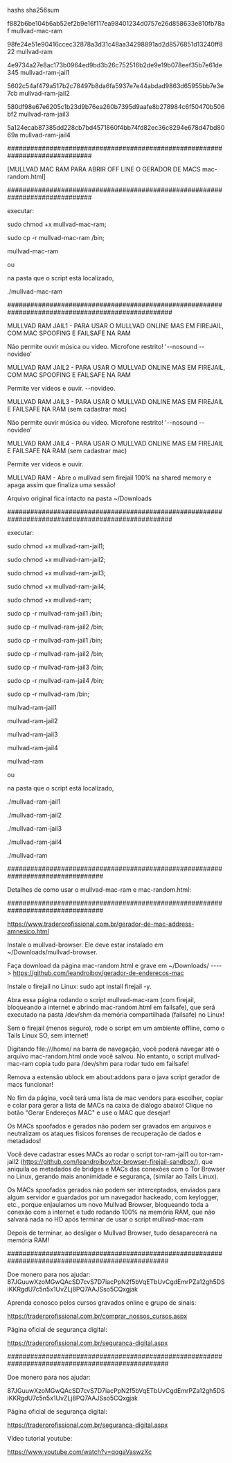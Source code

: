 hashs sha256sum

f882b6be104b6ab52ef2b9e16f117ea98401234d0757e26d858633e810fb78af  mullvad-mac-ram

98fe24e51e90416ccec32878a3d31c48aa34298891ad2d8576851d13240ff822  mullvad-ram

4e9734a27e8ac173b0964ed9bd3b26c752516b2de9e19b078eef35b7e61de345  mullvad-ram-jail1

5602c54af479a517b2c78497b8da6fa5937e7e44abdad9863d65955bb7e3e7cb  mullvad-ram-jail2

580df98e67e6205c1b23d9b76ea260b7395d9aafe8b278984c6f50470b506bf2  mullvad-ram-jail3

5a124ecab87385dd228cb7bd4571860f4bb74fd82ec36c8294e678d47bd8069a  mullvad-ram-jail4


##############################################################################

[MULLVAD MAC RAM PARA ABRIR OFF LINE O GERADOR DE MACS mac-random.html]

##############################################################################

executar:

sudo chmod +x mullvad-mac-ram;

sudo cp -r mullvad-mac-ram /bin;

mullvad-mac-ram

ou

na pasta que o script está localizado,


./mullvad-mac-ram



###################################################################################################


MULLVAD RAM JAIL1 - PARA USAR O MULLVAD ONLINE MAS EM FIREJAIL, COM MAC SPOOFING E FAILSAFE NA RAM


Não permite ouvir música ou vídeo. Microfone restrito! '--nosound --novideo'


MULLVAD RAM JAIL2 - PARA USAR O MULLVAD ONLINE MAS EM FIREJAIL, COM MAC SPOOFING E FAILSAFE NA RAM


Permite ver vídeos e ouvir. --novideo.


MULLVAD RAM JAIL3 - PARA USAR O MULLVAD ONLINE MAS EM FIREJAIL E FAILSAFE NA RAM (sem cadastrar mac)


Não permite ouvir música ou vídeo. Microfone restrito! '--nosound --novideo'


MULLVAD RAM JAIL4 - PARA USAR O MULLVAD ONLINE MAS EM FIREJAIL E FAILSAFE NA RAM (sem cadastrar mac)


Permite ver vídeos e ouvir.


MULLVAD RAM - Abre o mullvad sem firejail 100% na shared memory e apaga assim que finaliza uma sessão!

Arquivo original fica intacto na pasta ~/Downloads


###################################################################################################


executar:


sudo chmod +x mullvad-ram-jail1;


sudo chmod +x mullvad-ram-jail2;


sudo chmod +x mullvad-ram-jail3;


sudo chmod +x mullvad-ram-jail4;


sudo chmod +x mullvad-ram;


sudo cp -r mullvad-ram-jail1 /bin;


sudo cp -r mullvad-ram-jail2 /bin;


sudo cp -r mullvad-ram-jail1 /bin;


sudo cp -r mullvad-ram-jail2 /bin;


sudo cp -r mullvad-ram-jail3 /bin;


sudo cp -r mullvad-ram-jail4 /bin;


sudo cp -r mullvad-ram /bin;


mullvad-ram-jail1


mullvad-ram-jail2


mullvad-ram-jail3


mullvad-ram-jail4


mullvad-ram


ou


na pasta que o script está localizado,


./mullvad-ram-jail1


./mullvad-ram-jail2


./mullvad-ram-jail3


./mullvad-ram-jail4


./mullvad-ram


#################################################################################


Detalhes de como usar o mullvad-mac-ram e mac-random.html:


#################################################################################


https://www.traderprofissional.com.br/gerador-de-mac-address-amnesico.html


Instale o mullvad-browser. Ele deve estar instalado em ~/Downloads/mullvad-browser.


Faça download da página mac-random.html e grave em ~/Downloads/ ----> https://github.com/leandroibov/gerador-de-enderecos-mac


Instale o firejail no Linux: sudo apt install firejail -y.


Abra essa página rodando o script mullvad-mac-ram (com firejail, bloqueando a internet e abrindo mac-random.html em failsafe), que será executado na pasta /dev/shm da memória compartilhada (failsafe) no Linux!


Sem o firejail (menos seguro), rode o script em um ambiente offline, como o Tails Linux SO, sem internet!


Digitando file:///home/ na barra de navegação, você poderá navegar até o arquivo mac-random.html onde você salvou. No entanto, o script mullvad-mac-ram copia tudo para /dev/shm para rodar tudo em failsafe!


Remova a extensão ublock em about:addons para o java script gerador de macs funcionar!



No fim da página, você terá uma lista de mac vendors para escolher, copiar e colar para gerar a lista de MACs na caixa de diálogo abaixo! Clique no botão "Gerar Endereços MAC" e use o MAC que desejar!



Os MACs spoofados e gerados não podem ser gravados em arquivos e neutralizam os ataques físicos forenses de recuperação de dados e metadados!


Você deve cadastrar esses MACs ao rodar o script tor-ram-jail1 ou tor-ram-jail2 (https://github.com/leandroibov/tor-browser-firejail-sandbox/), que aniquila os metadados de bridges e MACs das conexões com o Tor Browser no Linux, gerando mais anonimidade e segurança, (similar ao Tails Linux).


Os MACs spoofados gerados não podem ser interceptados, enviados para algum servidor e guardados por um navegador hackeado, com keylogger, etc., porque enjaulamos um novo Mullvad Browser, bloqueando toda a conexão com a internet e tudo rodando 100% na memória RAM, que não salvará nada no HD após terminar de usar o script mullvad-mac-ram



Depois de terminar, ao desligar o Mullvad Browser, tudo desaparecerá na memória RAM!



##################################################################################################

Doe monero para nos ajudar: 87JGuuwXzoMGwQAcSD7cvS7D7iacPpN2f5bVqETbUvCgdEmrPZa12gh5DSiKKRgdU7c5n5x1UvZLj8PQ7AAJSso5CQxgjak

Aprenda conosco pelos cursos gravados online e grupo de sinais:

https://traderprofissional.com.br/comprar_nossos_cursos.aspx 

Página oficial de segurança digital:

https://traderprofissional.com.br/seguranca-digital.aspx


##################################################################################################


Doe monero para nos ajudar: 

87JGuuwXzoMGwQAcSD7cvS7D7iacPpN2f5bVqETbUvCgdEmrPZa12gh5DSiKKRgdU7c5n5x1UvZLj8PQ7AAJSso5CQxgjak


Página oficial de segurança digital:


https://traderprofissional.com.br/seguranca-digital.aspx


Vídeo tutorial youtube: 


https://www.youtube.com/watch?v=qqgaVaswzXc







